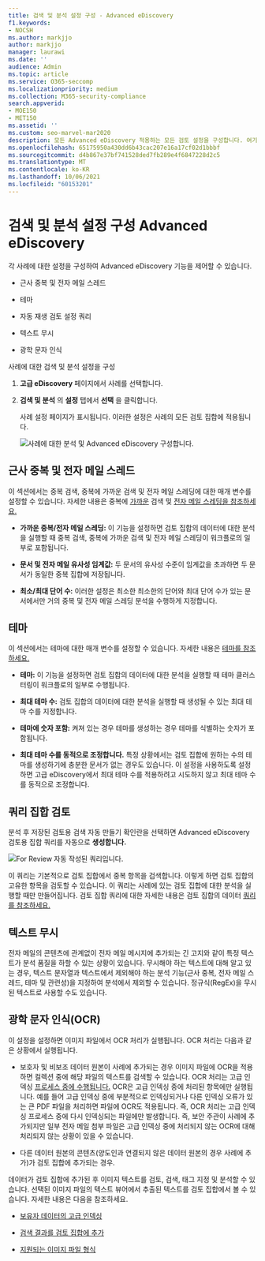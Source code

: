 ```yaml
---
title: 검색 및 분석 설정 구성 - Advanced eDiscovery
f1.keywords:
- NOCSH
ms.author: markjjo
author: markjjo
manager: laurawi
ms.date: ''
audience: Admin
ms.topic: article
ms.service: O365-seccomp
ms.localizationpriority: medium
ms.collection: M365-security-compliance
search.appverid:
- MOE150
- MET150
ms.assetid: ''
ms.custom: seo-marvel-mar2020
description: 모든 Advanced eDiscovery 적용하는 모든 검토 설정을 구성합니다. 여기에는 분석 및 광학 문자 인식에 대한 설정이 포함됩니다.
ms.openlocfilehash: 65175950a430dd6b43cac207e16a17cf02d1bbbf
ms.sourcegitcommit: d4b867e37bf741528ded7fb289e4f6847228d2c5
ms.translationtype: MT
ms.contentlocale: ko-KR
ms.lasthandoff: 10/06/2021
ms.locfileid: "60153201"
---
```

# <a name="configure-search-and-analytics-settings-in-advanced-ediscovery"></a>검색 및 분석 설정 구성 Advanced eDiscovery

각 사례에 대한 설정을 구성하여 Advanced eDiscovery 기능을 제어할 수 있습니다.

- 근사 중복 및 전자 메일 스레드

- 테마

- 자동 재생 검토 설정 쿼리

- 텍스트 무시

- 광학 문자 인식

사례에 대한 검색 및 분석 설정을 구성

1. **고급 eDiscovery** 페이지에서 사례를 선택합니다.

2. **검색 및 분석** 의 **설정** 탭에서 **선택** 을 클릭합니다.

   사례 설정 페이지가 표시됩니다. 이러한 설정은 사례의 모든 검토 집합에 적용됩니다.

   ![사례에 대한 분석 및 Advanced eDiscovery 구성합니다.](../media/AeDCaseSettings.png)

## <a name="near-duplicates-and-email-threading"></a>근사 중복 및 전자 메일 스레드

이 섹션에서는 중복 검색, 중복에 가까운 검색 및 전자 메일 스레딩에 대한 매개 변수를 설정할 수 있습니다. 자세한 내용은 중복에 [가까운](near-duplicate-detection-in-advanced-ediscovery.md) 검색 및 [전자 메일 스레딩을 참조하세요.](email-threading-in-advanced-ediscovery.md)

- **가까운 중복/전자 메일 스레딩:** 이 기능을 설정하면 검토 집합의 데이터에 대한 분석을 실행할 때 중복 검색, 중복에 가까운 검색 및 전자 메일 스레딩이 워크플로의 일부로 포함됩니다.

- **문서 및 전자 메일 유사성 임계값:** 두 문서의 유사성 수준이 임계값을 초과하면 두 문서가 동일한 중복 집합에 저장됩니다.

- **최소/최대 단어 수:** 이러한 설정은 최소한 최소한의 단어와 최대 단어 수가 있는 문서에서만 거의 중복 및 전자 메일 스레딩 분석을 수행하게 지정합니다.

## <a name="themes"></a>테마

이 섹션에서는 테마에 대한 매개 변수를 설정할 수 있습니다. 자세한 내용은 [테마를 참조하세요.](themes-in-advanced-ediscovery.md)

- **테마:** 이 기능을 설정하면 검토 집합의 데이터에 대한 분석을 실행할 때 테마 클러스터링이 워크플로의 일부로 수행됩니다.

- **최대 테마 수:** 검토 집합의 데이터에 대한 분석을 실행할 때 생성될 수 있는 최대 테마 수를 지정합니다.

- **테마에 숫자 포함:** 켜져 있는 경우 테마를 생성하는 경우 테마를 식별하는 숫자가 포함됩니다. 

- **최대 테마 수를 동적으로 조정합니다.** 특정 상황에서는 검토 집합에 원하는 수의 테마를 생성하기에 충분한 문서가 없는 경우도 있습니다. 이 설정을 사용하도록 설정하면 고급 eDiscovery에서 최대 테마 수를 적용하려고 시도하지 않고 최대 테마 수를 동적으로 조정합니다.

## <a name="review-set-query"></a>쿼리 집합 검토

분석 후  저장된 검토용 검색 자동 만들기 확인란을 선택하면 Advanced eDiscovery 검토용 집합 쿼리를 자동으로 **생성합니다.** 

![For Review 자동 작성된 쿼리입니다.](../media/AeDForReviewQuery.png)

이 쿼리는 기본적으로 검토 집합에서 중복 항목을 검색합니다. 이렇게 하면 검토 집합의 고유한 항목을 검토할 수 있습니다. 이 쿼리는 사례에 있는 검토 집합에 대한 분석을 실행할 때만 만들어집니다. 검토 집합 쿼리에 대한 자세한 내용은 검토 집합의 데이터 [쿼리를 참조하세요.](review-set-search.md)

## <a name="ignore-text"></a>텍스트 무시

전자 메일의 콘텐츠에 관계없이 전자 메일 메시지에 추가되는 긴 고지와 같이 특정 텍스트가 분석 품질을 하할 수 있는 상황이 있습니다. 무시해야 하는 텍스트에 대해 알고 있는 경우, 텍스트 문자열과 텍스트에서 제외해야 하는 분석 기능(근사 중복, 전자 메일 스레드, 테마 및 관련성)을 지정하여 분석에서 제외할 수 있습니다. 정규식(RegEx)을 무시된 텍스트로 사용할 수도 있습니다.

## <a name="optical-character-recognition-ocr"></a>광학 문자 인식(OCR)

이 설정을 설정하면 이미지 파일에서 OCR 처리가 실행됩니다. OCR 처리는 다음과 같은 상황에서 실행됩니다.

- 보호자 및 비보조 [](non-custodial-data-sources.md) 데이터 원본이 사례에 추가되는 경우 이미지 파일에 OCR을 적용하면 컬렉션 중에 해당 파일의 텍스트를 검색할 수 있습니다. OCR 처리는 고급 인덱싱 [프로세스 중에 수행됩니다.](indexing-custodian-data.md) OCR은 고급 인덱싱 중에 처리된 항목에만 실행됩니다. 예를 들어 고급 인덱싱 중에 부분적으로 인덱싱되거나 다른 인덱싱 오류가 있는 큰 PDF 파일을 처리하면 파일에 OCR도 적용됩니다. 즉, OCR 처리는 고급 인덱싱 프로세스 중에 다시 인덱싱되는 파일에만 발생합니다. 즉, 보안 주관이 사례에 추가되지만 일부 전자 메일 첨부 파일은 고급 인덱싱 중에 처리되지 않는 OCR에 대해 처리되지 않는 상황이 있을 수 있습니다.

- 다른 데이터 원본의 콘텐츠(양도인과 연결되지 않은 데이터 원본의 경우 사례에 추가)가 검토 집합에 추가되는 경우.

데이터가 검토 집합에 추가된 후 이미지 텍스트를 검토, 검색, 태그 지정 및 분석할 수 있습니다. 선택된 이미지 파일의 텍스트 뷰어에서 추출된 텍스트를 검토 집합에서 볼 수 있습니다. 자세한 내용은 다음을 참조하세요.

- [보유자 데이터의 고급 인덱싱](indexing-custodian-data.md)

- [검색 결과를 검토 집합에 추가](add-data-to-review-set.md#optical-character-recognition)

- [지원되는 이미지 파일 형식](supported-filetypes-ediscovery20.md#image)
